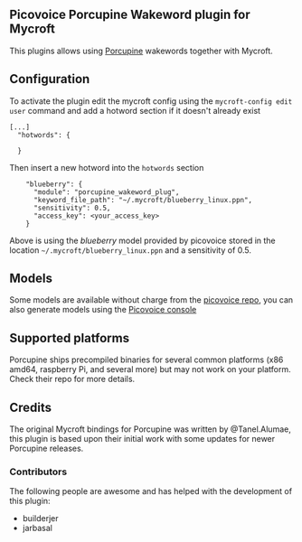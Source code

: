 ## Picovoice Porcupine Wakeword plugin for Mycroft

This plugins allows using [Porcupine](https://github.com/Picovoice/porcupine) wakewords together with Mycroft.

## Configuration
To activate the plugin edit the mycroft config using the `mycroft-config edit user` command and add a hotword section if it doesn't already exist

```
[...]
  "hotwords": {

  }
```

Then insert a new hotword into the `hotwords` section

```
    "blueberry": {
      "module": "porcupine_wakeword_plug",
      "keyword_file_path": "~/.mycroft/blueberry_linux.ppn",
      "sensitivity": 0.5,
      "access_key": <your_access_key>
    }
```

Above is using the _blueberry_ model provided by picovoice stored in the location `~/.mycroft/blueberry_linux.ppn` and a sensitivity of 0.5.

## Models
Some models are available without charge from the [picovoice repo](https://github.com/Picovoice/porcupine/tree/master/resources/keyword_files), you can also generate models using the [Picovoice console](https://console.picovoice.ai/)

## Supported platforms

Porcupine ships precompiled binaries for several common platforms (x86 amd64, raspberry Pi, and several more) but may not work on your platform. Check their repo for more details.

## Credits

The original Mycroft bindings for Porcupine was written by @Tanel.Alumae, this plugin is based upon their initial work with some updates for newer Porcupine releases.

### Contributors

The following people are awesome and has helped with the development of this plugin:

- builderjer
- jarbasal
